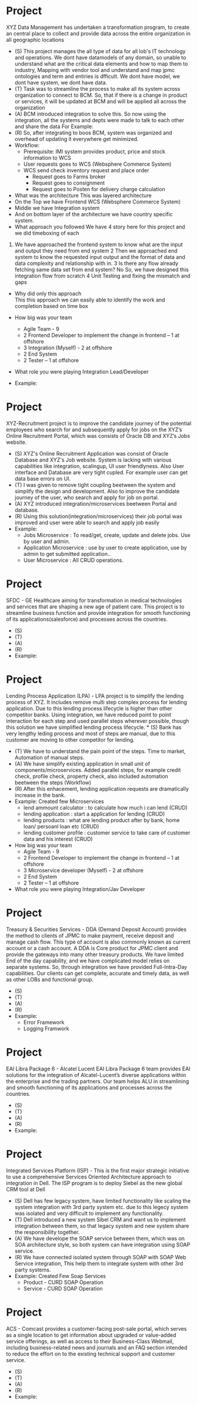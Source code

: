 # Project 
XYZ Data Management has undertaken a transformation program, to create an central place to collect and provide data across the entire organization in all geographic locations

* (S) 
 This project manages the all type of data for all lob's IT technology and operations.
We dont have datamodels of any domain, so unable to understand what are the critical data elements and how to map them to industry, Mapping with vendor tool and understand and map jpmc ontologies and term and entiries is dfficult. We dont have model, we dont have system, we dont have data. 
* (T) Task was to streamline the process to make all its system across organization to connect to BCM. So, that if there is a change in product or services, it will be updated at BCM and will be applied all across the organization
* (A) BCM introduced integration to solve this. So now using the integration, all the systems and depts were made to talk to each other and share the data 
For Example: 
* (R) So, after integrating to boos BCM, system was organized and overhead of updating it everywhere get minimized.
* Workflow:
  * Prerequisite: IMI system provides product, price and stock information to WCS
  * User requests goes to WCS (Websphere Commerce System)
  * WCS send check inventory request and place order
    * Request goes to Farms broker
    * Request goes to consignment
    * Request goes to Posten for delivery charge calculation
* What was the architecture
This was layered architecture 
* On the Top we have Frontend WCS (Websphere Commerce System) 
* Middle we have Integration system 
* And on bottom layer of the architecture we have country specific system.
* What approach you followed
We have 4 story here for this project and we did timeboxing of each
1.	We have approached the frontend system to know what are the input and output they need from end system
2	Then we approached end system to know the requested input output and the format of data and data complexity and relationship with in.
3	Is there any flow already fetching same data set from end system? No
So, we have designed this integration flow from scratch
4	Unit Testing and fixing the mismatch and gaps                 

* Why did only this approach<br>
This this approach we can easily able to identify the work and completion based on time box

* How big was your team
  * Agile Team - 9
  * 2 Frontend Developer to implement the change in frontend – 1 at offshore
  * 3 Integration (Myself) - 2 at offshore
  * 2 End System 
  * 2 Tester – 1 at offshore

* What role you were playing
Integration Lead/Developer

* Example:

# Project 
XYZ-Recruitment project is to improve the candidate journey of the potential employees who search for and subsequently apply for jobs on the XYZ’s Online Recruitment Portal, which was consists of Oracle DB and XYZ’s Jobs website. 
* (S) XYZ's Online Recruitment Application was consist of Oracle Database and XYZ's Job website. System is lacking with various capabilities like integration, scalingup, UI user friendlyness. Also User interface and Database are very tight cupled. For example user can get data base errors on UI. 
* (T) I was given to remove tight coupling beetween the system and simplify the design and development. Also to improve the candidate journey of the user, who search and apply for job on portal.
* (A) XYZ introduced integration/microservices beetween Portal and database.
* (R) Using this solution(integration/microservices) their job portal was improved and user were able to search and apply job easily
* Example:
  * Jobs Microservice : To read/get, create, update and delete jobs. Use by user and admin.
  * Application Microservice : use by user to create application, use by admin to get submitted application..
  * User Microservice : All CRUD operations.

# Project 
SFDC - GE Healthcare aiming for transformation in medical technologies and services that are shaping a new age of patient care. This project is to streamline business function and provide integration for smooth functioning of its applications(salesforce) and processes across the countries. 
* (S)
* (T)
* (A)
* (R)
* Example:

# Project
Lending Process Application (LPA) - LPA project is to simplify the lending process of XYZ.  It includes remove multi step complex process for lending application. Due to this lending process lifecycle is higher than other competitor banks.  Using integration, we have reduced point to point interaction for each step and used parallel steps wherever possible, though this solution we have simplified lending process lifecycle.                                                                         * (S) Bank has very lengthy leding process and most of steps are manual, due to this customer are moving to other competitor for lending.
* (T) We have to understand the pain point of the steps. Time to market, Automation of manual steps.
* (A) We have simplify existing application in small unit of components/microservices. Added parallel steps, for example credit check, profile check, property check, also included automation beetween the steps (Workflow)
* (R) After this enhacement, lending application requests are dramatically increase in the bank.                     
* Example: Created few Microservices
  * lend ammount calculator  : to calculate how much i can lend (CRUD)
  * lending application : start a application for lending  (CRUD)
  * lending products : what are lending product after by bank, home loan/ persoanl loan etc (CRUD)
  * lending customer profile : customer service to take care of customer data and his interest (CRUD)
* How big was your team
  * Agile Team - 9
  * 2 Frontend Developer to implement the change in frontend – 1 at offshore
  * 3 Microservice developer (Myself) - 2 at offshore
  * 2 End System 
  * 2 Tester – 1 at offshore
* What role you were playing
  Integration/Jav Developer

# Project
Treasury & Securities Services - DDA (Demand Deposit Account) provides the method to clients of JPMC to make payment, receive deposit and manage cash flow. This type of account is also commonly known as current account or a cash account.  A DDA is Core product for JPMC client and provide the gateways into many other treasury products. We have limited End of the day capability, and we have complicated model relies on separate systems. So, through integration we have provided Full-Intra-Day capabilities. Our clients can get complete, accurate and timely data, as well as other LOBs and functional group. 
* (S)
* (T)
* (A)
* (R)
* Example:
  * Error Framework
  * Logging Framwork

# Project 
EAI Libra Package 6 - Alcatel Lucent EAI Libra Package 6 team provides EAI solutions for the integration of Alcatel-Lucent’s diverse applications within the enterprise and the trading partners. Our team helps ALU in streamlining and smooth functioning of its applications and processes across the countries.
* (S)
* (T)
* (A)
* (R)
* Example:

# Project 
Integrated Services Platform (ISP) - This is the first major strategic initiative to use a comprehensive Services Oriented Architecture approach to integration in Dell. The ISP program is to deploy Siebel as the new global CRM tool at Dell
* (S) Dell has few legacy system, have limited functionality like scaling the system integration with 3rd party system etc. due to this legecy system was isolated and very difficult to implement any functionality. 
* (T) Dell introduced a new system Sibel CRM and want us to implement integration between them, so that legacy system and new system share the responsibility together.  
* (A) We have develope the SOAP service between them, which was on SOA architecture style, so both system can have integration using SOAP service.
* (R) We have connected isolated system through SOAP with SOAP Web Service integration, This help them to integrate system with other 3rd party systems.
* Example: Created Few Soap Services
  * Product - CURD SOAP Operation 
  * Service - CURD SOAP Operation 

# Project 
ACS - Comcast provides a customer-facing post-sale portal, which serves as a single location to get information about upgraded or value-added service offerings, as well as access to their Business-Class Webmail, including business-related news and journals and an FAQ section intended to reduce the effort on to the existing technical support and customer service. 
* (S)
* (T)
* (A)
* (R)
* Example:
